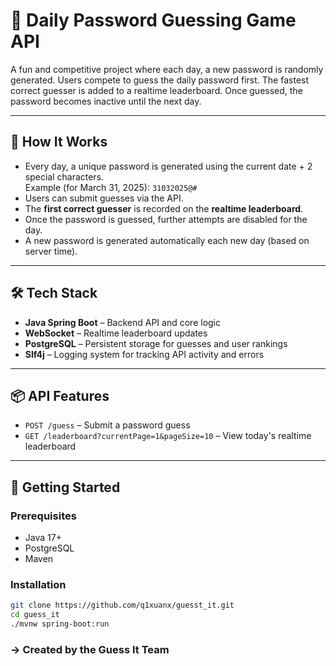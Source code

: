 # 🔐 Daily Password Guessing Game API

A fun and competitive project where each day, a new password is randomly generated. Users compete to guess the daily password first. The fastest correct guesser is added to a realtime leaderboard. Once guessed, the password becomes inactive until the next day.

---

## 🧠 How It Works

- Every day, a unique password is generated using the current date + 2 special characters.  
  Example (for March 31, 2025): `31032025@#`
- Users can submit guesses via the API.
- The **first correct guesser** is recorded on the **realtime leaderboard**.
- Once the password is guessed, further attempts are disabled for the day.
- A new password is generated automatically each new day (based on server time).

---

## 🛠️ Tech Stack

- **Java Spring Boot** – Backend API and core logic
- **WebSocket** – Realtime leaderboard updates
- **PostgreSQL** – Persistent storage for guesses and user rankings
- **Slf4j** – Logging system for tracking API activity and errors

---

## 📦 API Features

- `POST /guess` – Submit a password guess
- `GET /leaderboard?currentPage=1&pageSize=10` – View today's realtime leaderboard
---

## 🚀 Getting Started

### Prerequisites

- Java 17+
- PostgreSQL
- Maven

### Installation

```bash
git clone https://github.com/q1xuanx/guesst_it.git
cd guess_it
./mvnw spring-boot:run
``` 
### -> Created by the Guess It Team 
